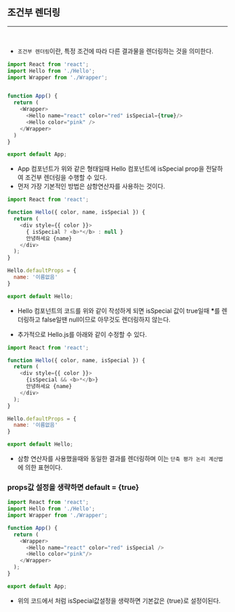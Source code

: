 ## 조건부 렌더링
---

<br />

- `조건부 렌더링`이란, 특정 조건에 따라 다른 결과물을 렌더링하는 것을 의미한다.

```js
import React from 'react';
import Hello from './Hello';
import Wrapper from './Wrapper';


function App() {
  return (
    <Wrapper>
      <Hello name="react" color="red" isSpecial={true}/>
      <Hello color="pink" />
    </Wrapper>
  )
}

export default App;
```
- App 컴포넌트가 위와 같은 형태일때 Hello 컴포넌트에 isSpecial prop을 전달하여 조건부 렌더링을 수행할 수 있다.
- 먼저 가장 기본적인 방법은 삼항연산자를 사용하는 것이다.

```js
import React from 'react';

function Hello({ color, name, isSpecial }) {
  return (
    <div style={{ color }}>
      { isSpecial ? <b>*</b> : null }
      안녕하세요 {name}
    </div>
  );
}

Hello.defaultProps = {
  name: '이름없음'
}

export default Hello;
```

- Hello 컴포넌트의 코드를 위와 같이 작성하게 되면 isSpecial 값이 true일때 <b>*</b>를 렌더링하고 false일땐 null이므로 아무것도 렌더링하지 않는다.

- 추가적으로 Hello.js를 아래와 같이 수정할 수 있다.

```js
import React from 'react';

function Hello({ color, name, isSpecial }) {
  return (
    <div style={{ color }}>
      {isSpecial && <b>*</b>}
      안녕하세요 {name}
    </div>
  );
}

Hello.defaultProps = {
  name: '이름없음'
}

export default Hello;
```
- 삼항 연산자를 사용했을때와 동일한 결과를 렌더링하며 이는 `단축 평가 논리 계산법`에 의한 표현이다.

### props값 설정을 생략하면 default = {true}

```js
import React from 'react';
import Hello from './Hello';
import Wrapper from './Wrapper';

function App() {
  return (
    <Wrapper>
      <Hello name="react" color="red" isSpecial />
      <Hello color="pink"/>
    </Wrapper>
  );
}

export default App;
```
- 위의 코드에서 처럼 isSpecial값설정을 생략하면 기본값은 {true}로 설정이된다.